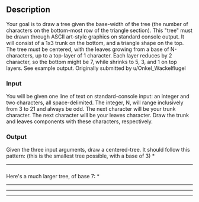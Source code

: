 ## Description
Your goal is to draw a tree given the base-width of the tree (the number of characters on the bottom-most row of the triangle section). This "tree" must be drawn through ASCII art-style graphics on standard console output. It will consist of a 1x3 trunk on the bottom, and a triangle shape on the top. The tree must be centered, with the leaves growing from a base of N-characters, up to a top-layer of 1 character. Each layer reduces by 2 character, so the bottom might be 7, while shrinks to 5, 3, and 1 on top layers. See example output.
Originally submitted by u/Onkel_Wackelflugel

### Input
You will be given one line of text on standard-console input: an integer and two characters, all space-delimited. The integer, N, will range inclusively from 3 to 21 and always be odd. The next character will be your trunk character. The next character will be your leaves character. Draw the trunk and leaves components with these characters, respectively.



### Output
Given the three input arguments, draw a centered-tree. It should follow this pattern: (this is the smallest tree possible, with a base of 3)
   *
  ***
  ###
Here's a much larger tree, of base 7:
   *
  ***
 *****
*******
  ###